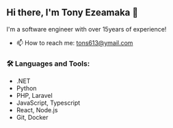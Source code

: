 ## Hi there, I'm Tony Ezeamaka 👋
I'm a software engineer with over 15years of experience!

- 📫 How to reach me: tons613@ymail.com
<!--
**tons613/tons613** is a ✨ _special_ ✨ repository because its `README.md` (this file) appears on your GitHub profile.

Here are some ideas to get you started:

- 🔭 I’m currently working on ...
- 🌱 I’m currently learning ...
- 👯 I’m looking to collaborate on ...
- 🤔 I’m looking for help with ...
- 💬 Ask me about ...

- ⚡ Fun fact: ...
-->

### 🛠️ Languages and Tools:
- .NET
- Python
- PHP, Laravel
- JavaScript, Typescript
- React, Node.js
- Git, Docker

<!--
![GitHub Stats](https://github-readme-stats.vercel.app/api/top-langs?username=tons613&show_icons=true)
-->
